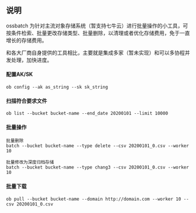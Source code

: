 ## 说明

ossbatch 为针对主流对象存储系统（暂支持七牛云）进行批量操作的小工具，可按条件检索、批量更改存储类型、批量删除，以清理或者优化存储费用，免于一直增长的存储费用。

和各大厂商自身提供的工具相比，主要就是集成多家（暂未实现）和可以多协程并发处理，加快进度。



#### 配置AK/SK

```
ob config --ak as_string --sk sk_string 
```



#### 扫描符合要求文件

```
ob list --bucket bucket-name --end_date 20200101 --limit 10000
```



#### 批量操作

```
批量删除
batch --bucket bucket-name --type delete --csv 20200101_0.csv --worker 10

批量修改为深度归档存储
batch --bucket bucket-name --type chang3 --csv 20200101_0.csv --worker 10

```


#### 批量下载

```
ob pull --bucket bucket-name --domain http://domain.com --worker 10 --csv 20200101_0.csv
```



